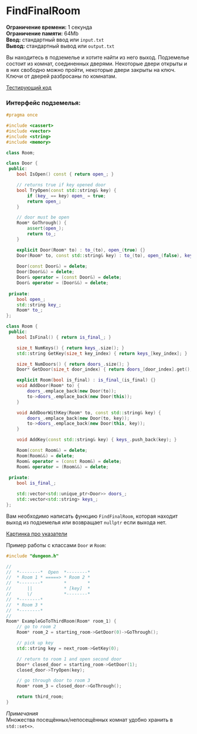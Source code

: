 # FindFinalRoom

**Ограничение времени:** 1 секунда  
**Ограничение памяти:** 64Mb  
**Ввод:** стандартный ввод или `input.txt`  
**Вывод:** стандартный вывод или `output.txt`  

Вы находитесь в подземелье и хотите найти из него выход. Подземелье состоит из комнат, соединенных дверями. Некоторые двери открыты и в них свободно можно пройти, некоторые двери закрыты на ключ. Ключи от дверей разбросаны по комнатам.

[Тестирующий код](test.cpp)

### Интерфейс подземелья:  

```cpp
#pragma once

#include <cassert>
#include <vector>
#include <string>
#include <memory>

class Room;

class Door {
 public:
    bool IsOpen() const { return open_; }

    // returns true if key opened door
    bool TryOpen(const std::string& key) {    
        if (key_ == key) open_ = true;
        return open_;
    }

    // door must be open
    Room* GoThrough() {
        assert(open_);
        return to_;
    }

    explicit Door(Room* to) : to_(to), open_(true) {}
    Door(Room* to, const std::string& key) : to_(to), open_(false), key_(key) {}
    
    Door(const Door&) = delete;
    Door(Door&&) = delete;
    Door& operator = (const Door&) = delete;
    Door& operator = (Door&&) = delete;
    
 private:
    bool open_;
    std::string key_;
    Room* to_;
};

class Room {
 public:
    bool IsFinal() { return is_final_; }

    size_t NumKeys() { return keys_.size(); }
    std::string GetKey(size_t key_index) { return keys_[key_index]; }

    size_t NumDoors() { return doors_.size(); }
    Door* GetDoor(size_t door_index) { return doors_[door_index].get(); }

    explicit Room(bool is_final) : is_final_(is_final) {}
    void AddDoor(Room* to) {
        doors_.emplace_back(new Door(to));
        to->doors_.emplace_back(new Door(this));
    }

    void AddDoorWithKey(Room* to, const std::string& key) {
        doors_.emplace_back(new Door(to, key));
        to->doors_.emplace_back(new Door(this, key));
    }

    void AddKey(const std::string& key) { keys_.push_back(key); }

    Room(const Room&) = delete;
    Room(Room&&) = delete;
    Room& operator = (const Room&) = delete;
    Room& operator = (Room&&) = delete;
    
 private:
    bool is_final_;

    std::vector<std::unique_ptr<Door>> doors_;
    std::vector<std::string> keys_;
};
```
Вам необходимо написать функцию `FindFinalRoom`, которая находит выход из подземелья или возвращает `nullptr` если выхода нет.

[Картинка про указатели](https://slon.github.io/best-cpp-course-ever/sem3/D-rogue/pointers.jpg)

Пример работы с классами `Door` и `Room`:

```cpp
#include "dungeon.h"

//
//  *--------*  Open  *--------*
//  * Room 1 * =====> * Room 2 *
//  *--------*        *        *
//      ||            * [key]  *
//      \/            *--------*
//  *--------*
//  * Room 3 *
//  *--------*
//
Room* ExampleGoToThirdRoom(Room* room_1) {
    // go to room 2
    Room* room_2 = starting_room->GetDoor(0)->GoThrough();

    // pick up key
    std::string key = next_room->GetKey(0);

    // return to room 1 and open second door
    Door* closed_door = starting_room->GetDoor(1);    
    closed_door->TryOpen(key);

    // go through door to room 3
    Room* room_3 = closed_door->GoThrough();

    return third_room;
}
```

*Примечания*  
Множества посещённых/непосещённых комнат удобно хранить в `std::set<>`.
